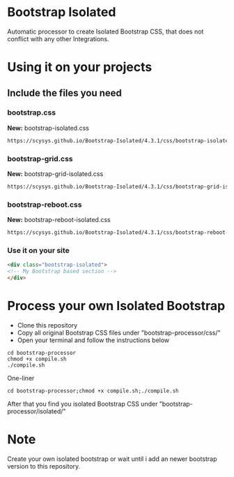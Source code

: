 # Bootstrap Isolated

Automatic processor to create Isolated Bootstrap CSS, that does not conflict with any other Integrations.

# Using it on your projects
## Include the files you need
### bootstrap.css

**New:** bootstrap-isolated.css

```html
https://scysys.github.io/Bootstrap-Isolated/4.3.1/css/bootstrap-isolated.css
```

### bootstrap-grid.css

**New:** bootstrap-grid-isolated.css

```html
https://scysys.github.io/Bootstrap-Isolated/4.3.1/css/bootstrap-grid-isolated.css
```

### bootstrap-reboot.css

**New:** bootstrap-reboot-isolated.css

```html
https://scysys.github.io/Bootstrap-Isolated/4.3.1/css/bootstrap-reboot-isolated.css
```

### Use it on your site
```html
<div class="bootstrap-isolated">
<!-- My Bootstrap based section -->
</div>
```

# Process your own Isolated Bootstrap
- Clone this repository
- Copy all original Bootstrap CSS files under "bootstrap-processor/css/"
- Open your terminal and follow the instructions below

```
cd bootstrap-processor
chmod +x compile.sh
./compile.sh
```

One-liner

```
cd bootstrap-processor;chmod +x compile.sh;./compile.sh
```

After that you find you isolated Bootstrap CSS under "bootstrap-processor/isolated/"

# Note
Create your own isolated bootstrap or wait until i add an newer bootstrap version to this repository.
